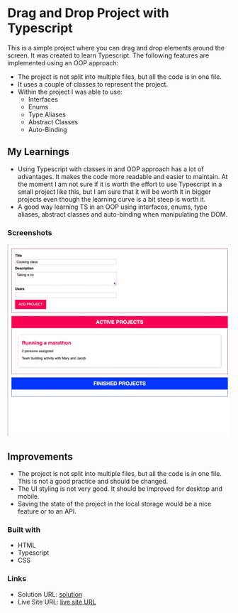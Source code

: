 # Drag and Drop Project with Typescript

This is a simple project where you can drag and drop elements around the screen. It was created to learn Typescript. The following features are implemented using an OOP approach:

- The project is not split into multiple files, but all the code is in one file.
- It uses a couple of classes to represent the project.
- Within the project I was able to use:
  - Interfaces
  - Enums
  - Type Aliases
  - Abstract Classes
  - Auto-Binding

## My Learnings

- Using Typescript with classes in and OOP approach has a lot of advantages. It makes the code more readable and easier to maintain. At the moment I am not sure if it is worth the effort to use Typescript in a small project like this, but I am sure that it will be worth it in bigger projects even though the learning curve is a bit steep is worth it.
- A good way learning TS in an OOP using interfaces, enums, type aliases, abstract classes and auto-binding when manipulating the DOM.

### Screenshots

![project](./assets/drag-drop-project.gif)

## Improvements

- The project is not split into multiple files, but all the code is in one file. This is not a good practice and should be changed.
- The UI styling is not very good. It should be improved for desktop and mobile.
- Saving the state of the project in the local storage would be a nice feature or to an API.

### Built with

- HTML
- Typescript
- CSS

### Links

- Solution URL: [solution](https://github.com/e-rojas/drag-and-drop-ts)
- Live Site URL: [live site URL](https://e-rojas.github.io/Product-Preview-Card/)